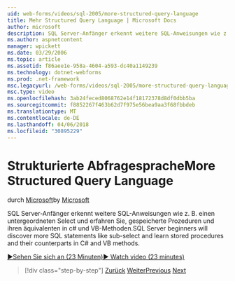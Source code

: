 ```yaml
---
uid: web-forms/videos/sql-2005/more-structured-query-language
title: Mehr Structured Query Language | Microsoft Docs
author: microsoft
description: SQL Server-Anfänger erkennt weitere SQL-Anweisungen wie z. B. einen untergeordneten Select und erfahren Sie, gespeicherte Prozeduren und ihren äquivalenten in c# und VB-Methoden.
ms.author: aspnetcontent
manager: wpickett
ms.date: 03/29/2006
ms.topic: article
ms.assetid: f86aee1e-958a-4604-a593-dc40a1149239
ms.technology: dotnet-webforms
ms.prod: .net-framework
msc.legacyurl: /web-forms/videos/sql-2005/more-structured-query-language
msc.type: video
ms.openlocfilehash: 3ab24feced8068762e14f18172378d8df0dbb5ba
ms.sourcegitcommit: f8852267f463b62d7f975e56bea9aa3f68fbbdeb
ms.translationtype: MT
ms.contentlocale: de-DE
ms.lasthandoff: 04/06/2018
ms.locfileid: "30895229"
---
```

<a name="more-structured-query-language"></a><span data-ttu-id="2bf9b-103">Strukturierte Abfragesprache</span><span class="sxs-lookup"><span data-stu-id="2bf9b-103">More Structured Query Language</span></span>
====================
<span data-ttu-id="2bf9b-104">durch [Microsoft](https://github.com/microsoft)</span><span class="sxs-lookup"><span data-stu-id="2bf9b-104">by [Microsoft](https://github.com/microsoft)</span></span>

<span data-ttu-id="2bf9b-105">SQL Server-Anfänger erkennt weitere SQL-Anweisungen wie z. B. einen untergeordneten Select und erfahren Sie, gespeicherte Prozeduren und ihren äquivalenten in c# und VB-Methoden.</span><span class="sxs-lookup"><span data-stu-id="2bf9b-105">SQL Server beginners will discover more SQL statements like sub-select and learn stored procedures and their counterparts in C# and VB methods.</span></span>

[<span data-ttu-id="2bf9b-106">&#9654;Sehen Sie sich an (23 Minuten)</span><span class="sxs-lookup"><span data-stu-id="2bf9b-106">&#9654; Watch video (23 minutes)</span></span>](https://channel9.msdn.com/Blogs/ASP-NET-Site-Videos/more-structured-query-language)

> [!div class="step-by-step"]
> <span data-ttu-id="2bf9b-107">[Zurück](manipulating-database-data.md)
> [Weiter](understanding-security-and-network-connectivity.md)</span><span class="sxs-lookup"><span data-stu-id="2bf9b-107">[Previous](manipulating-database-data.md)
[Next](understanding-security-and-network-connectivity.md)</span></span>
